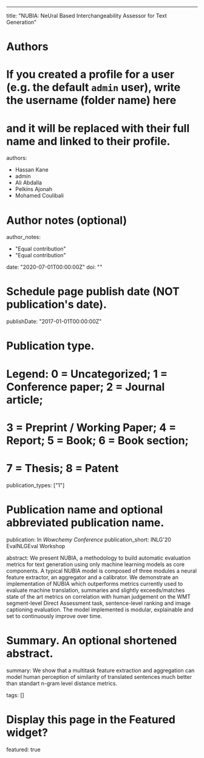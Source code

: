 ---
title: "NUBIA: NeUral Based Interchangeability Assessor for Text Generation"

# Authors
# If you created a profile for a user (e.g. the default `admin` user), write the username (folder name) here 
# and it will be replaced with their full name and linked to their profile.
authors:
- Hassan Kane
- admin
- Ali Abdalla
- Pelkins Ajonah
- Mohamed Coulibali

# Author notes (optional)
author_notes:
- "Equal contribution"
- "Equal contribution"

date: "2020-07-01T00:00:00Z"
doi: ""

# Schedule page publish date (NOT publication's date).
publishDate: "2017-01-01T00:00:00Z"

# Publication type.
# Legend: 0 = Uncategorized; 1 = Conference paper; 2 = Journal article;
# 3 = Preprint / Working Paper; 4 = Report; 5 = Book; 6 = Book section;
# 7 = Thesis; 8 = Patent
publication_types: ["1"]

# Publication name and optional abbreviated publication name.
publication: In *Wowchemy Conference*
publication_short: INLG'20 EvalNLGEval Workshop

abstract: We present NUBIA, a methodology to build automatic evaluation metrics for text generation using only machine learning models as core components. A typical NUBIA model is composed of three modules a neural feature extractor, an aggregator and a calibrator. We demonstrate an implementation of NUBIA which outperforms metrics currently used to evaluate machine translation, summaries and slightly exceeds/matches state of the art metrics on correlation with human judgement on the WMT segment-level Direct Assessment task, sentence-level ranking and image captioning evaluation. The model implemented is modular, explainable and set to continuously improve over time.

# Summary. An optional shortened abstract.
summary: We show that a multitask feature extraction and aggregation can model human perception of similarity of translated sentences much better than standart n-gram level distance metrics.

tags: []

# Display this page in the Featured widget?
featured: true
